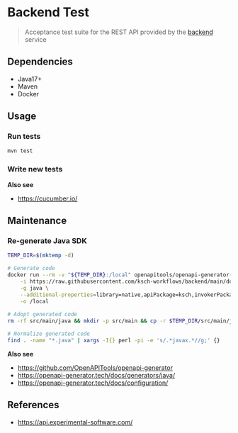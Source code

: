 # Backend Test

> Acceptance test suite for the REST API provided by the [backend](https://github.com/ksch-workflows/backend) service

## Dependencies

- Java17+
- Maven
- Docker

## Usage

### Run tests

```sh
mvn test
```

### Write new tests

**Also see**

- https://cucumber.io/

## Maintenance

### Re-generate Java SDK

```sh
TEMP_DIR=$(mktemp -d)

# Generate code
docker run --rm -v "${TEMP_DIR}:/local" openapitools/openapi-generator-cli generate \
    -i https://raw.githubusercontent.com/ksch-workflows/backend/main/docs/openapi.yml \
    -g java \
    --additional-properties=library=native,apiPackage=ksch,invokerPackage=ksch,modelPackage=ksch.model \
    -o /local
    
# Adopt generated code
rm -rf src/main/java && mkdir -p src/main && cp -r $TEMP_DIR/src/main/java src/main/

# Normalize generated code
find . -name "*.java" | xargs -I{} perl -pi -e 's/.*javax.*//g;' {}
```

**Also see**

- https://github.com/OpenAPITools/openapi-generator
- https://openapi-generator.tech/docs/generators/java/
- https://openapi-generator.tech/docs/configuration/

## References

- https://api.experimental-software.com/
